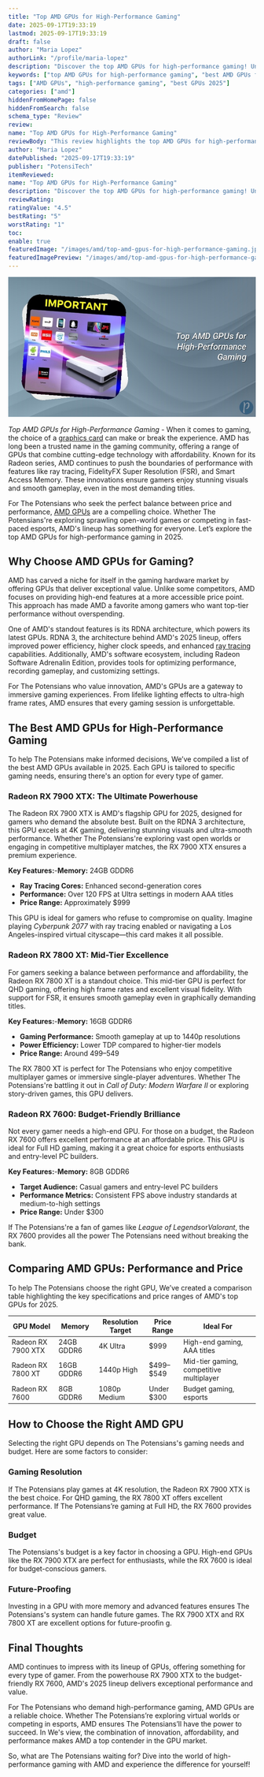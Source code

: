 ```yaml
---
title: "Top AMD GPUs for High-Performance Gaming"
date: 2025-09-17T19:33:19
lastmod: 2025-09-17T19:33:19
draft: false
author: "Maria Lopez"
authorLink: "/profile/maria-lopez"
description: "Discover the top AMD GPUs for high-performance gaming! Unleash stunning graphics, smooth gameplay, and unbeatable value with our expert picks."
keywords: ["top AMD GPUs for high-performance gaming", "best AMD GPUs for gaming 2025", "AMD gaming GPUs review"]
tags: ["AMD GPUs", "high-performance gaming", "best GPUs 2025"]
categories: ["amd"]
hiddenFromHomePage: false
hiddenFromSearch: false
schema_type: "Review"
review:
name: "Top AMD GPUs for High-Performance Gaming"
reviewBody: "This review highlights the top AMD GPUs for high-performance gaming in 2025, focusing on their features, performance, and value. Whether you're a casual gamer or a hardcore enthusiast, discover the best GPUs to suit your needs."
author: "Maria Lopez"
datePublished: "2025-09-17T19:33:19"
publisher: "PotensiTech"
itemReviewed:
name: "Top AMD GPUs for High-Performance Gaming"
description: "Discover the top AMD GPUs for high-performance gaming! Unleash stunning graphics, smooth gameplay, and unbeatable value with our expert picks."
reviewRating:
ratingValue: "4.5"
bestRating: "5"
worstRating: "1"
toc:
enable: true
featuredImage: "/images/amd/top-amd-gpus-for-high-performance-gaming.jpg"
featuredImagePreview: "/images/amd/top-amd-gpus-for-high-performance-gaming.jpg"
---
```


![Top AMD GPUs for High-Performance Gaming](/images/amd/top-amd-gpus-for-high-performance-gaming.jpg)


*Top AMD GPUs for High-Performance Gaming* - When it comes to gaming, the choice of a [graphics card](/amd/buy-amd-graphics-card) can make or break the experience. AMD has long been a trusted name in the gaming community, offering a range of GPUs that combine cutting-edge technology with affordability. Known for its Radeon series, AMD continues to push the boundaries of performance with features like ray tracing, FidelityFX Super Resolution (FSR), and Smart Access Memory. These innovations ensure gamers enjoy stunning visuals and smooth gameplay, even in the most demanding titles.

For The Potensians who seek the perfect balance between price and performance, [AMD GPUs](/amd/best-amd-gpus-for-4k-gaming) are a compelling choice. Whether The Potensians're exploring sprawling open-world games or competing in fast-paced esports, AMD's lineup has something for everyone. Let’s explore the top AMD GPUs for high-performance gaming in 2025.

## Why Choose AMD GPUs for Gaming?

AMD has carved a niche for itself in the gaming hardware market by offering GPUs that deliver exceptional value. Unlike some competitors, AMD focuses on providing high-end features at a more accessible price point. This approach has made AMD a favorite among gamers who want top-tier performance without overspending.

One of AMD's standout features is its RDNA architecture, which powers its latest GPUs. RDNA 3, the architecture behind AMD's 2025 lineup, offers improved power efficiency, higher clock speeds, and enhanced [ray tracing](/amd/amd-budget-friendly-gpu-with-ray-tracing) capabilities. Additionally, AMD's software ecosystem, including Radeon Software Adrenalin Edition, provides tools for optimizing performance, recording gameplay, and customizing settings.

For The Potensians who value innovation, AMD's GPUs are a gateway to immersive gaming experiences. From lifelike lighting effects to ultra-high frame rates, AMD ensures that every gaming session is unforgettable.

## The Best AMD GPUs for High-Performance Gaming

To help The Potensians make informed decisions, We’ve compiled a list of the best AMD GPUs available in 2025.  Each GPU is tailored to specific gaming needs, ensuring there's an option for every type of gamer.

### Radeon RX 7900 XTX: The Ultimate Powerhouse

The Radeon RX 7900 XTX is AMD's flagship GPU for 2025, designed for gamers who demand the absolute best. Built on the RDNA 3 architecture, this GPU excels at 4K gaming, delivering stunning visuals and ultra-smooth performance. Whether The Potensians're exploring vast open worlds or engaging in competitive multiplayer matches, the RX 7900 XTX ensures a premium experience.

**Key Features:**-**Memory:** 24GB GDDR6 
- **Ray Tracing Cores:** Enhanced second-generation cores 
- **Performance:** Over 120 FPS at Ultra settings in modern AAA titles 
- **Price Range:** Approximately $999 

This GPU is ideal for gamers who refuse to compromise on quality. Imagine playing *Cyberpunk 2077* with ray tracing enabled or navigating a Los Angeles-inspired virtual cityscape—this card makes it all possible. 

### Radeon RX 7800 XT: Mid-Tier Excellence

For gamers seeking a balance between performance and affordability, the Radeon RX 7800 XT is a standout choice. This mid-tier GPU is perfect for QHD gaming, offering high frame rates and excellent visual fidelity. With support for FSR, it ensures smooth gameplay even in graphically demanding titles.

**Key Features:**-**Memory:** 16GB GDDR6 
- **Gaming Performance:** Smooth gameplay at up to 1440p resolutions 
- **Power Efficiency:** Lower TDP compared to higher-tier models 
- **Price Range:** Around $499–$549 

The RX 7800 XT is perfect for The Potensians who enjoy competitive multiplayer games or immersive single-player adventures. Whether The Potensians're battling it out in *Call of Duty: Modern Warfare II* or exploring story-driven games, this GPU delivers.

### Radeon RX 7600: Budget-Friendly Brilliance

Not every gamer needs a high-end GPU. For those on a budget, the Radeon RX 7600 offers excellent performance at an affordable price. This GPU is ideal for Full HD gaming, making it a great choice for esports enthusiasts and entry-level PC builders.

**Key Features:**-**Memory:** 8GB GDDR6 
- **Target Audience:** Casual gamers and entry-level PC builders 
- **Performance Metrics:** Consistent FPS above industry standards at medium-to-high settings 
- **Price Range:** Under $300 

If The Potensians​'re a fan of games like *League of Legends*or*Valorant*, the RX 7600 provides all the power The Potensians need without breaking the bank.

## Comparing AMD GPUs: Performance and Price

To help The Potensians choose the right GPU, We’ve created a comparison table highlighting the key specifications and price ranges of AMD's top GPUs for 2025.

<div class="table-responsive">
<table class="html-table">
<thead>
<tr>
<th>GPU Model</th>
<th>Memory</th>
<th>Resolution Target</th>
<th>Price Range</th>
<th>Ideal For</th>
</tr>
</thead>
<tbody>
<tr>
<td>Radeon RX 7900 XTX</td>
<td>24GB GDDR6</td>
<td>4K Ultra</td>
<td>$999</td>
<td>High-end gaming, AAA titles</td>
</tr>
<tr>
<td>Radeon RX 7800 XT</td>
<td>16GB GDDR6</td>
<td>1440p High</td>
<td>$499–$549</td>
<td>Mid-tier gaming, competitive multiplayer</td>
</tr>
<tr>
<td>Radeon RX 7600</td>
<td>8GB GDDR6</td>
<td>1080p Medium</td>
<td>Under $300</td>
<td>Budget gaming, esports</td>
</tr>
</tbody>
</table>
</div>

## How to Choose the Right AMD GPU

Selecting the right GPU depends on The Potensians's gaming needs and budget. Here are some factors to consider:

### Gaming Resolution

If The Potensians play games at 4K resolution, the Radeon RX 7900 XTX is the best choice. For QHD gaming, the RX 7800 XT offers excellent performance. If The Potensians’re gaming at Full HD, the RX 7600 provides great value.

### Budget

The Potensians's budget is a key factor in choosing a GPU. High-end GPUs like the RX 7900 XTX are perfect for enthusiasts, while the RX 7600 is ideal for budget-conscious gamers.

### Future-Proofing

Investing in a GPU with more memory and advanced features ensures The Potensians's system can handle future games. The RX 7900 XTX and RX 7800 XT are excellent options for future-proofin g.

## Final Thoughts

AMD continues to impress with its lineup of GPUs, offering something for every type of gamer. From the powerhouse RX 790​0 XTX to the budget-friendly RX 7600, AMD's 2025 lineup delivers exceptional performance and value.

For The Potensians who demand high-performance gaming, AMD GPUs are a reliable choice. Whether The Potensians’re exploring virtual worlds or competing in esports, AMD ensures The Potensians’ll have the power to succeed. In We's view, the combination of innovation, affordability, and performance makes AMD a top contender in the GPU market.

So, what are The Potensians waiting for? Dive into the world of high-performance gaming with AMD and experience the difference for yourself!